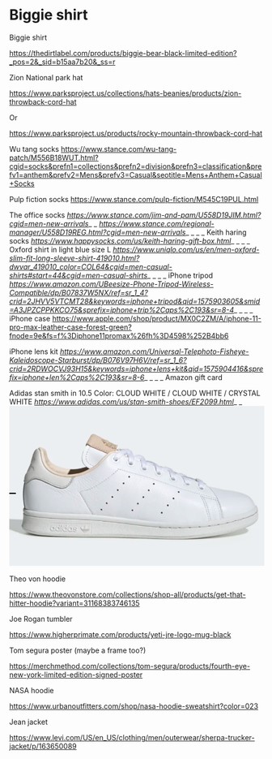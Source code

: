 # Biggie shirt

Biggie shirt

https://thedirtlabel.com/products/biggie-bear-black-limited-edition?_pos=2&_sid=b15aa7b20&_ss=r

Zion National park hat

https://www.parksproject.us/collections/hats-beanies/products/zion-throwback-cord-hat

Or

https://www.parksproject.us/products/rocky-mountain-throwback-cord-hat

Wu tang socks
https://www.stance.com/wu-tang-patch/M556B18WUT.html?cgid=socks&prefn1=collections&prefn2=division&prefn3=classification&prefv1=anthem&prefv2=Mens&prefv3=Casual&seotitle=Mens+Anthem+Casual+Socks

Pulp fiction socks
https://www.stance.com/pulp-fiction/M545C19PUL.html

The office socks
_https://www.stance.com/jim-and-pam/U558D19JIM.html?cgid=men-new-arrivals__
_
_https://www.stance.com/regional-manager/U558D19REG.html?cgid=men-new-arrivals__
_
_
_
Keith haring socks
_https://www.happysocks.com/us/keith-haring-gift-box.html__
_
_
_
Oxford shirt in light blue size L
_https://www.uniqlo.com/us/en/men-oxford-slim-fit-long-sleeve-shirt-419010.html?dwvar_419010_color=COL64&cgid=men-casual-shirts#start=44&cgid=men-casual-shirts__
_
_
_
iPhone tripod
_https://www.amazon.com/UBeesize-Phone-Tripod-Wireless-Compatible/dp/B07837W5NX/ref=sr_1_4?crid=2JHVV5VTCMT28&keywords=iphone+tripod&qid=1575903605&smid=A3JPZCPPKKCO75&sprefix=iphone+trip%2Caps%2C193&sr=8-4__
_
_
_
iPhone case
https://www.apple.com/shop/product/MX0C2ZM/A/iphone-11-pro-max-leather-case-forest-green?fnode=9e&fs=f%3Diphone11promax%26fh%3D4598%252B4bb6

iPhone lens kit
_https://www.amazon.com/Universal-Telephoto-Fisheye-Kaleidoscope-Starburst/dp/B076V97H6V/ref=sr_1_6?crid=2RDWOCVJ93H15&keywords=iphone+lens+kit&qid=1575904416&sprefix=iphone+len%2Caps%2C193&sr=8-6__
_
_
_
Amazon gift card

Adidas stan smith in 10.5
Color: CLOUD WHITE / CLOUD WHITE / CRYSTAL WHITE
_https://www.adidas.com/us/stan-smith-shoes/EF2099.html__
_
![Biggie shirt](images/Biggie%20shirt.png)

Theo von hoodie

https://www.theovonstore.com/collections/shop-all/products/get-that-hitter-hoodie?variant=31168383746135

Joe Rogan tumbler

https://www.higherprimate.com/products/yeti-jre-logo-mug-black

Tom segura poster (maybe a frame too?)

https://merchmethod.com/collections/tom-segura/products/fourth-eye-new-york-limited-edition-signed-poster

NASA hoodie

https://www.urbanoutfitters.com/shop/nasa-hoodie-sweatshirt?color=023

Jean jacket

https://www.levi.com/US/en_US/clothing/men/outerwear/sherpa-trucker-jacket/p/163650089
